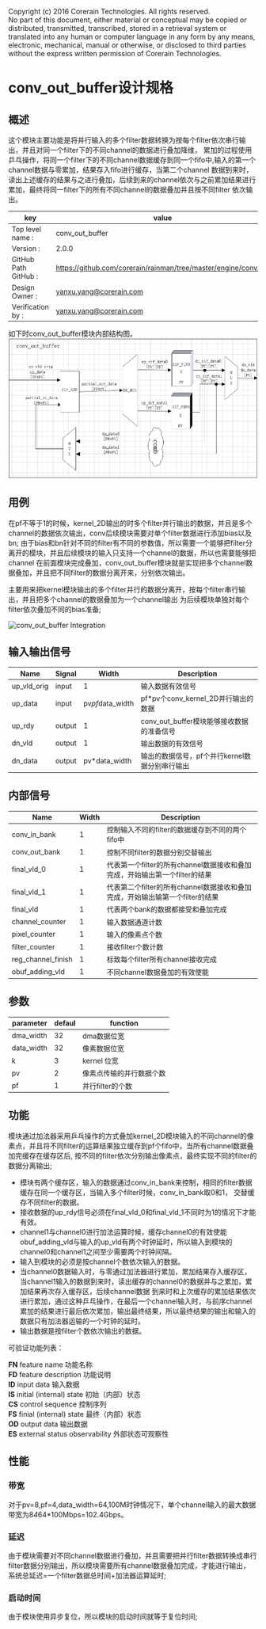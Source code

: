 Copyright (c) 2016 Corerain Technologies. All rights reserved.  
No part of this document, either material or conceptual may be 
copied or distributed, transmitted, transcribed, stored in a retrieval 
system or translated into any human or computer language in
any form by any means, electronic, mechanical, manual
or otherwise, or disclosed to third parties without
the express written permission of Corerain Technologies. 
  
# conv_out_buffer设计规格

## 概述
这个模块主要功能是将并行输入的多个filter数据转换为按每个filter依次串行输出，并且对同一个filter下的不同channel的数据进行叠加降维，
累加的过程使用乒乓操作，将同一个filter下的不同channel数据缓存到同一个fifo中,输入的第一个channel数据与零累加，结果存入fifo进行缓存，当第二个channel
数据到来时，读出上述缓存的结果与之进行叠加，后续到来的channel依次与之前累加结果进行累加，最终将同一filter下的所有不同channel的数据叠加并且按不同filter
依次输出。

key | value 
--- | --- 
Top level name : | conv_out_buffer 
Version : |	2.0.0
GitHub Path GitHub : | https://github.com/corerain/rainman/tree/master/engine/conv/hdl
Design Owner : | yanxu.yang@corerain.com
Verification by : | yanxu.yang@corerain.com


如下时conv_out_buffer模块内部结构图。
![conv_out_buffer Structure](conv_out_buffer_architecture.PNG)

## 用例

在pf不等于1的时候，kernel_2D输出的时多个filter并行输出的数据，并且是多个channel的数据依次输出，conv后续模块需要对单个filter数据进行添加bias以及bn;
由于bias和bn针对不同的filter有不同的参数值，所以需要一个能够把filter分离开的模块，并且后续模块的输入只支持一个channel的数据，所以也需要能够把channel
在前面模块完成叠加，conv_out_buffer模块就是实现把多个channel数据叠加，并且把不同filter的数据分离开来，分别依次输出。

主要用来把kernel模块输出的多个filter并行的数据分离开，按每个filter串行输出，并且把多个channel的数据叠加为一个channel输出
为后续模块单独对每个filter依次叠加不同的bias准备;

![conv_out_buffer Integration](conv_out_buffer_integration.png)

## 输入输出信号

|Name|Signal|Width|Description|
| --- | --- | --- | --- |
| up_vld_orig | input | 1 | 输入数据有效信号 |
| up_data | input | pv*pf*data_width | pf*pv个conv_kernel_2D并行输出的数据|
| up_rdy | output | 1 | conv_out_buffer模块能够接收数据的准备信号 |
| dn_vld | output | 1 | 输出数据的有效信号|
| dn_data | output | pv*data_width | 输出的数据信号，pf个并行kernel数据分别串行输出|

## 内部信号

|Name|Width|Description|
| --- | --- | --- |
| conv_in_bank | 1 | 控制输入不同的filter的数据缓存到不同的两个fifo中 |
| conv_out_bank | 1 | 控制不同filter的数据分别交替输出 |
| final_vld_0 | 1 | 代表第一个filter的所有channel数据接收和叠加完成，开始输出第一个filter的结果 |
| final_vld_1 | 1 | 代表第二个filter的所有channel数据接收和叠加完成，开始输出输第一个filter的结果 |
| final_vld | 1 | 代表两个bank的数据都接受和叠加完成 |
| channel_counter | 1 | 输入数据通道计数 |
| pixel_counter | 1 | 输入的像素点个数 | 
| filter_counter | 1 | 接收filter个数计数 |
| reg_channel_finish | 1 | 标致每个filter所有channel接收完成 |
| obuf_adding_vld | 1 | 不同channel数据叠加的有效使能 |

## 参数

| parameter | defaul | function |
| --- | --- | --- | 
| dma_width  | 32 | dma数据位宽 	  		|
| data_width | 32 | 像素数据位宽	  		|
| k			 | 3  | kernel 位宽 	  		|
| pv  		 | 2  | 像素点传输的并行数据个数|
| pf  		 | 1  | 并行filter的个数		|

## 功能

模块通过加法器采用乒乓操作的方式叠加kernel_2D模块输入的不同channel的像素点，并且将不同filter的运算结果独立缓存到pf个fifo中，当所有channel数据叠加完缓存在缓存区后,
按不同的filter依次分别输出像素点，最终实现不同的filter的数据分离输出;

* 模块有两个缓存区，输入的数据通过conv_in_bank来控制，相同的filter数据缓存在同一个缓存区，当输入多个filter时候，conv_in_bank取0和1，
交替缓存不同filter的数据。
* 接收数据的up_rdy信号必须在final_vld_0和final_vld_1不同时为1的情况下才能有效。
* channel1与channel0进行加法运算时候，缓存channel0的有效使能obuf_adding_vld与输入的up_vld有两个时钟延时，所以输入到模块的channel0和channel1之间至少需要两个时钟间隔。
* 输入到模块的必须是按channel个数依次输入的数据。
* 当channel0数据输入时，与零通过加法器进行累加，累加结果存入缓存区，当channel1输入的数据到来时，读出缓存的channel0的数据并与之累加，累加结果再次存入缓存区，后续channel数据
到来时和上次缓存的累加结果依次进行累加，通过这种乒乓操作，在最后一个channel输入时，与前序channel累加的结果进行最后依次累加，输出最终结果，所以最终结果的输出和输入的数据只有加法器运输的一个时钟的延时。
* 输出数据是按filter个数依次输出的数据。

可验证功能列表：

**FN** feature name 功能名称  
**FD** feature description 功能说明  
**ID** input data 输入数据  
**IS** initial (internal) state 初始（内部）状态  
**CS** control sequence 控制序列  
**FS** finial (internal) state 最终（内部）状态  
**OD** output data 输出数据  
**ES** external status observability 外部状态可观察性 

## 性能

### 带宽
对于pv=8,pf=4,data_width=64,100M时钟情况下，单个channel输入的最大数据带宽为8*4*64*100Mbps=102.4Gbps。
### 延迟
由于模块需要对不同channel数据进行叠加，并且需要把并行filter数据转换成串行filter数据分别输出，所以模块需要所有channel数据叠加完成，才能进行输出，
系统总延迟=一个filter数据总时间+加法器运算延时;
### 启动时间
由于模块使用异步复位，所以模块的启动时间就等于复位时间;
